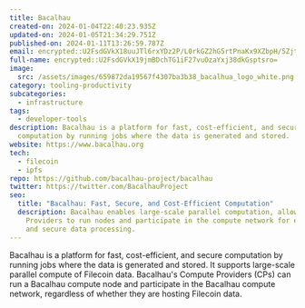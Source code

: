 ```yaml
---
title: Bacalhau
created-on: 2024-01-04T22:40:23.935Z
updated-on: 2024-01-05T21:34:29.751Z
published-on: 2024-01-11T13:26:59.787Z
email: encrypted::U2FsdGVkX18uuJTl6rxYDz2P/L0rkGZ2hG5rtPnaKx9XZbpH/5Zjt0vcA3yFHTpU
full-name: encrypted::U2FsdGVkX19jmBDchTG1iF27vuOzaYxj38dkGsptsro=
image:
  src: /assets/images/659872da19567f4307ba3b38_bacalhua_logo_white.png
category: tooling-productivity
subcategories:
  - infrastructure
tags:
  - developer-tools
description: Bacalhau is a platform for fast, cost-efficient, and secure
  computation by running jobs where the data is generated and stored.
website: https://www.bacalhau.org
tech:
  - filecoin
  - ipfs
repo: https://github.com/bacalhau-project/bacalhau
twitter: https://twitter.com/BacalhauProject
seo:
  title: "Bacalhau: Fast, Secure, and Cost-Efficient Computation"
  description: Bacalhau enables large-scale parallel computation, allowing Compute
    Providers to run nodes and participate in the compute network for efficient
    and secure data processing.
---
```


Bacalhau is a platform for fast, cost-efficient, and secure computation by running jobs where the data is generated and stored. It supports large-scale parallel compute of Filecoin data. Bacalhau's Compute Providers (CPs) can run a Bacalhau compute node and participate in the Bacalhau compute network, regardless of whether they are hosting Filecoin data.
